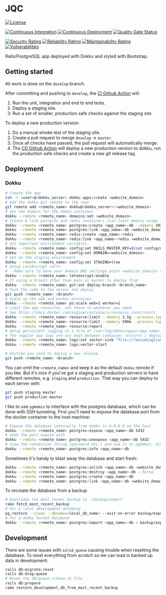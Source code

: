 # JQC

[![License](https://img.shields.io/github/license/tom-barone/JQC?color=969696)](https://github.com/tom-barone/JQC/blob/master/LICENSE)

[![Continuous Integration](https://github.com/tom-barone/JQC/actions/workflows/continuous-integration.yml/badge.svg?branch=develop)](https://github.com/tom-barone/JQC/actions/workflows/continuous-integration.yml)
[![Continuous Deployment](https://github.com/tom-barone/JQC/actions/workflows/continuous-deployment.yml/badge.svg?branch=master)](https://github.com/tom-barone/JQC/actions/workflows/continuous-deployment.yml)
[![Quality Gate Status](https://sonarcloud.io/api/project_badges/measure?project=tom-barone_JQC&metric=alert_status)](https://sonarcloud.io/summary/overall?id=tom-barone_JQC)

[![Security Rating](https://sonarcloud.io/api/project_badges/measure?project=tom-barone_JQC&metric=security_rating)](https://sonarcloud.io/summary/overall?id=tom-barone_JQC)
[![Reliability Rating](https://sonarcloud.io/api/project_badges/measure?project=tom-barone_JQC&metric=reliability_rating)](https://sonarcloud.io/summary/overall?id=tom-barone_JQC)
[![Maintainability Rating](https://sonarcloud.io/api/project_badges/measure?project=tom-barone_JQC&metric=sqale_rating)](https://sonarcloud.io/summary/overall?id=tom-barone_JQC)
[![Vulnerabilities](https://sonarcloud.io/api/project_badges/measure?project=tom-barone_JQC&metric=vulnerabilities)](https://sonarcloud.io/summary/overall?id=tom-barone_JQC)

Rails/PostgreSQL app deployed with Dokku and styled with Bootstrap.

## Getting started

All work is done on the `develop` branch.

After committing and pushing to `develop`, the
[CI Github Action](https://github.com/tom-barone/JQC/actions/workflows/continuous-integration.yml)
will:

1. Run the unit, integration and end to end tests.
1. Deploy a staging site.
1. Run a set of smaller, production safe checks against the staging site.

To deploy a new production version:

1. Do a manual smoke test of the staging site.
1. Create a pull request to merge `develop` -> `master`.
1. Once all checks have passed, the pull request will automatically merge.
1. The [CD Github Action](https://github.com/tom-barone/JQC/actions/workflows/continuous-deployment.yml)
   will deploy a new production version to dokku, run the production safe checks and create a new git release tag.

## Deployment

### Dokku

```bash
# Create the app
ssh -t <user>@<dokku_server> dokku apps:create <website_domain>
# Add the dokku git remote to the repo
git remote add <remote_name> dokku@<dokku_server>:<website_domain>
# Set the domain for the dokku container
dokku --remote <remote_name> domains:set <website_domain>
# Create & link postgres and redis containers (can limit memory usage in MB with --memory)
dokku --remote <remote_name> postgres:create <app_name>-db --memory 1024
dokku --remote <remote_name> postgres:link <app_name>-db <website_domain>
dokku --remote <remote_name> redis:create <app_name>-redis
dokku --remote <remote_name> redis:link <app_name>-redis <website_domain>
# Set important environment variables
dokku --remote <remote_name> config:set RAILS_MASTER_KEY=$(cat config/master.key)
dokku --remote <remote_name> config:set DOMAIN=<website_domain>
# Set on the staging environment
dokku --remote <remote_name> config:set STAGING=true
# Setup LetsEncrypt certs
# - Make sure to have your domain DNS settings point <website_domain> to the server before running this
dokku --remote <remote_name> letsencrypt:enable
# If using a branch other than main or master to deploy from
dokku --remote <remote_name> git:set deploy-branch <branch_name>
# Push the code to the server and deploy
git push <remote_name> <branch>
# Scale up the web and worker processes
dokku --remote <remote_name> ps:scale web=1 worker=1
# Limit the app resources, set these to whatever you need
# See https://docs.docker.com/engine/containers/resource_constraints
dokku --remote <remote_name> resource:limit --memory 1.5g --process-type web
dokku --remote <remote_name> resource:limit --memory 500m --process-type worker
dokku --remote <remote_name> resource:report
# Setup persistent logging to a file at /var/log/dokku/apps/<app_name>.log
# The regular app logs are not kept between container restarts / deploys
dokku --remote <remote_name> logs:set vector-sink "file://?encoding[codec]=csv&encoding[csv][fields][]=timestamp&encoding[csv][fields][]=message&encoding[csv][quote_style]=always&path=/var/log/dokku/apps/<app_name>.log"
dokku --remote <remote_name> logs:vector-start

# Anytime you need to deploy a new release
git push <remote_name> <branch>
```

You can omit the `<remote_name>` and keep it as the default `dokku` remote if you like.
But it's nice if you've got a staging and production servers to have different remotes,
e.g. `staging` and `production`. That way you can deploy to each server with:

```bash
git push staging master
git push production master
```

I like to use `pgAdmin` to interface with the postgres database, which can be done with SSH tunneling.
First you'll need to expose the database port from the docker container to the host machine:

```bash
# Expose the database internally from dokku to 0.0.0.0 on the host
dokku --remote <remote_name> postgres:expose <app_name>-db 5432
# Undo the port expose with
dokku --remote <remote_name> postgres:unexpose <app_name>-db 5432
# View the connection string (password etc.) and use it in pgAdmin, along with relevant SSH tunnel settings
dokku --remote <remote_name> postgres:info <app_name>-db
```

Sometimes it's handy to blast away the database and start fresh:

```bash
dokku --remote <remote_name> postgres:unlink <app_name>-db <website_domain>
dokku --remote <remote_name> postgres:destroy <app_name>-db --force
dokku --remote <remote_name> postgres:create <app_name>-db
dokku --remote <remote_name> postgres:link <app_name>-db <website_domain>
```

To recreate the database from a backup

```bash
# Downloads the most recent backup to ./backup/export
rake fetch_most_recent_backup
# For a local development database
pg_restore --clean --dbname=<local_db_name> --exit-on-error backup/export
# For a dokku hosted database
dokku --remote <remote_name> postgres:import <app_name>-db < backup/export
```

## Development

There are some issues with `solid_queue` causing trouble when resetting the database.
To reset everything from scratch so we can load in backed up data in development:

```bash
rails db:migrate:reset
rails db:drop:queue
# Reset the db/queue_schema.rb file
rails db:prepare
rake restore_development_db_from_most_recent_backup
```

